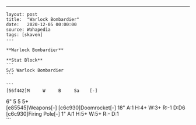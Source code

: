 ---
    layout: post
    title:  "Warlock Bombardier"
    date:   2020-12-05 00:00:00
    source: Wahapedia
    tags: [skaven]
    ---
    
    **Warlock Bombardier**
    
    **Stat Block**
    ```
    5/5 Warlock Bombardier
    ```
    
    ```
    [56f442]M     W     B     Sa    [-]
6"    5     5     5+    
[e85545]Weapons[-]
[c6c930]Doomrocket[-]
18"    A:1    H:4+   W:3+   R:-1   D:D6  
[c6c930]Firing Pole[-]
1"     A:1    H:5+   W:5+   R:-    D:1   
    ```
    
    
    